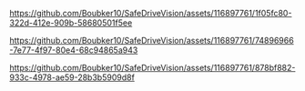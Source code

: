

https://github.com/Boubker10/SafeDriveVision/assets/116897761/1f05fc80-322d-412e-909b-58680501f5ee


https://github.com/Boubker10/SafeDriveVision/assets/116897761/74896966-7e77-4f97-80e4-68c94865a943



https://github.com/Boubker10/SafeDriveVision/assets/116897761/878bf882-933c-4978-ae59-28b3b5909d8f
